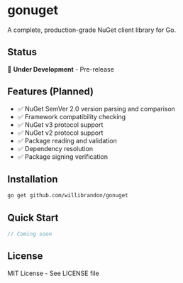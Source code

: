 # gonuget

A complete, production-grade NuGet client library for Go.

## Status

🚧 **Under Development** - Pre-release

## Features (Planned)

- ✅ NuGet SemVer 2.0 version parsing and comparison
- ✅ Framework compatibility checking
- ✅ NuGet v3 protocol support
- ✅ NuGet v2 protocol support
- ✅ Package reading and validation
- ✅ Dependency resolution
- ✅ Package signing verification

## Installation

```bash
go get github.com/willibrandon/gonuget
```

## Quick Start

```go
// Coming soon
```

## License

MIT License - See LICENSE file
